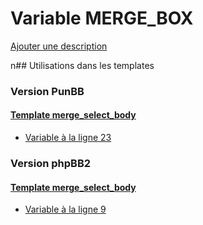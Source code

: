 # Variable MERGE_BOX
[Ajouter une description](https://fa-tvars.appspot.com/MERGE_BOX)

n## Utilisations dans les templates

### Version PunBB

#### [Template merge_select_body](punbb/merge_select_body.md)
* [Variable à la ligne 23](../punbb/merge_select_body.tpl#L23)

### Version phpBB2

#### [Template merge_select_body](subsilver/merge_select_body.md)
* [Variable à la ligne 9](../subsilver/merge_select_body.tpl#L9)